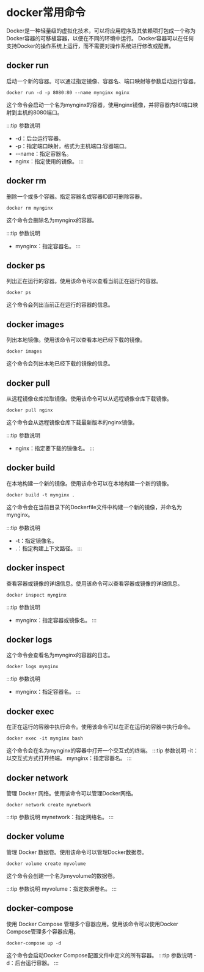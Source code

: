 # docker常用命令

Docker是一种轻量级的虚拟化技术，可以将应用程序及其依赖项打包成一个称为Docker容器的可移植容器，以便在不同的环境中运行。
Docker容器可以在任何支持Docker的操作系统上运行，而不需要对操作系统进行修改或配置。

## docker run

启动一个新的容器。可以通过指定镜像、容器名、端口映射等参数启动运行容器。

```shell
docker run -d -p 8080:80 --name mynginx nginx
```
这个命令会启动一个名为mynginx的容器，使用nginx镜像，并将容器内80端口映射到主机的8080端口。

:::tip 参数说明

+ -d：后台运行容器。
+ -p：指定端口映射，格式为主机端口:容器端口。
+ --name：指定容器名。
+ nginx：指定使用的镜像。
:::

## docker rm
删除一个或多个容器。指定容器名或容器ID即可删除容器。

```shell
docker rm mynginx
```

这个命令会删除名为mynginx的容器。

:::tip 参数说明
+ mynginx：指定容器名。
:::

## docker ps
列出正在运行的容器。使用该命令可以查看当前正在运行的容器。

```shell
docker ps
```
这个命令会列出当前正在运行的容器的信息。

## docker images
列出本地镜像。使用该命令可以查看本地已经下载的镜像。

```shell
docker images
```

这个命令会列出本地已经下载的镜像的信息。

## docker pull
从远程镜像仓库拉取镜像。使用该命令可以从远程镜像仓库下载镜像。
```shell
docker pull nginx
```
这个命令会从远程镜像仓库下载最新版本的nginx镜像。

:::tip 参数说明
+ nginx：指定要下载的镜像名。
:::

## docker build
在本地构建一个新的镜像。使用该命令可以在本地构建一个新的镜像。

```shell
docker build -t mynginx .
```
这个命令会在当前目录下的Dockerfile文件中构建一个新的镜像，并命名为mynginx。

:::tip 参数说明
+ -t：指定镜像名。
+ .：指定构建上下文路径。
:::

## docker inspect
查看容器或镜像的详细信息。使用该命令可以查看容器或镜像的详细信息。

```shell
docker inspect mynginx
```

:::tip 参数说明
+ mynginx：指定容器或镜像名。
:::

## docker logs
这个命令会查看名为mynginx的容器的日志。

```shell
docker logs mynginx
```

:::tip 参数说明
+ mynginx：指定容器名。
:::

## docker exec
在正在运行的容器中执行命令。使用该命令可以在正在运行的容器中执行命令。

```shell
docker exec -it mynginx bash
```
这个命令会在名为mynginx的容器中打开一个交互式的终端。
:::tip 参数说明
-it：以交互式方式打开终端。
mynginx：指定容器名。
:::

## docker network

管理 Docker 网络。使用该命令可以管理Docker网络。

```shell
docker network create mynetwork
```

:::tip 参数说明
mynetwork：指定网络名。
:::

## docker volume

管理 Docker 数据卷。使用该命令可以管理Docker数据卷。
```
docker volume create myvolume
```
这个命令会创建一个名为myvolume的数据卷。

:::tip 参数说明
myvolume：指定数据卷名。
:::

## docker-compose

使用 Docker Compose 管理多个容器应用。使用该命令可以使用Docker Compose管理多个容器应用。
```shell
docker-compose up -d
```
这个命令会启动Docker Compose配置文件中定义的所有容器。
:::tip 参数说明
-d：后台运行容器。
:::